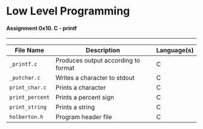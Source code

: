 # Low Level Programming
#### Assignment 0x10. C - printf
---
File Name | Description | Language(s)
--- | --- | ---
`_printf.c` | Produces output according to format | C
`_putchar.c` | Writes a character to stdout | C
`print_char.c` | Prints a character | C
`print_percent` | Prints a percent sign | C
`print_string` | Prints a string | C
`holberton.h` | Program header file | C
